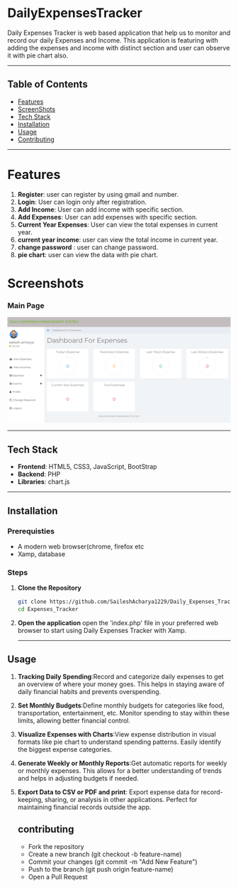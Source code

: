 # DailyExpensesTracker
Daily Expenses Tracker is web based application that help us to monitor and record our daily Expenses and Income. 
This application is featuring with adding the expenses and income with distinct section and user can observe it with pie chart also.

---

## Table of Contents

- [Features](#features)
- [ScreenShots](#screenshots)
- [Tech Stack](#tech-stack)
- [Installation](#installation)
- [Usage](#usage)
- [Contributing](#contributing)

---
# Features
1.  **Register**: user can register by using gmail and number.
2.  **Login**: User can login only after registration.
3.  **Add Income**: User can add income with specific section.
4.  **Add Expenses**: User can add expenses with specific section.
5.  **Current Year Expenses**: User can view the total expenses in current year.
6.  **current year income**: user can view the total income in current year.
7.  **change password** : user can change password.
8.  **pie chart**: user can view the data with pie chart.


# Screenshots



### Main Page

![Main Page](assets/images/expensestracker.png)

---
## Tech Stack

- **Frontend**: HTML5, CSS3, JavaScript, BootStrap
- **Backend**: PHP
- **Libraries**: chart.js

---
## Installation


### Prerequisties
- A modern web browser(chrome, firefox etc
- Xamp, database


### Steps
 1. **Clone the Repository**


    ```bash
    git clone https://github.com/SaileshAcharya1229/Daily_Expenses_Tracker.git
    cd Expenses_Tracker
    ```

2. **Open the application**
   open the 'index.php' file in your preferred web browser to start using Daily Expenses Tracker with Xamp.


   ---
## Usage

1. **Tracking Daily Spending**:Record and categorize daily expenses to get an overview of where your money goes. This helps in staying aware of daily financial habits and prevents overspending.
2. **Set Monthly Budgets**:Define monthly budgets for categories like food, transportation, entertainment, etc. Monitor spending to stay within these limits, allowing better financial control.
3. **Visualize Expenses with Charts**:View expense distribution in visual formats like pie chart to understand spending patterns. Easily identify the biggest expense categories.
4. **Generate Weekly or Monthly Reports**:Get automatic reports for weekly or monthly expenses. This allows for a better understanding of trends and helps in adjusting budgets if needed.
5. **Export Data to CSV or PDF and print**: Export expense data for record-keeping, sharing, or analysis in other applications. Perfect for maintaining financial records outside the app. 

   ## contributing

   - Fork the repository
   - Create a new branch (git checkout -b feature-name)
   - Commit your changes (git commit -m "Add New Feature")
   - Push to the branch (git push origin feature-name)
   - Open a Pull Request
  
  



